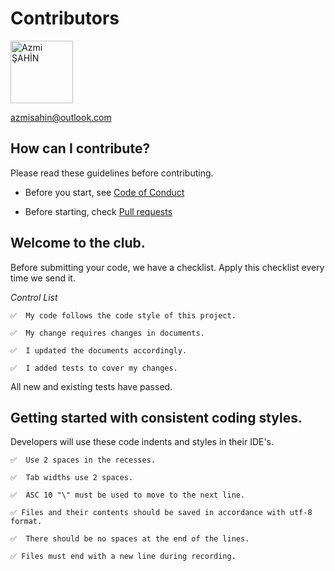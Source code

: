 # Contributors

<img src = "https://azmisahin.github.io/assets/theme/img/favicon.png" alt = "Azmi ŞAHİN" width = "100" />

azmisahin@outlook.com

## How can I contribute?

Please read these guidelines before contributing.

- Before you start, see [Code of Conduct](CODE_OF_CONDUCT.md)

- Before starting, check [Pull requests](pulls)

## Welcome to the club.

Before submitting your code, we have a checklist. Apply this checklist every time we send it.

_Control List_

    ✅  My code follows the code style of this project.

    ✅  My change requires changes in documents.

    ✅  I updated the documents accordingly.

    ✅  I added tests to cover my changes.

All new and existing tests have passed.

## Getting started with consistent coding styles.

Developers will use these code indents and styles in their IDE's.

    ✅  Use 2 spaces in the recesses.

    ✅  Tab widths use 2 spaces.

    ✅  ASC 10 "\" must be used to move to the next line.

    ✅ Files and their contents should be saved in accordance with utf-8 format.

    ✅  There should be no spaces at the end of the lines.

    ✅ Files must end with a new line during recording.
